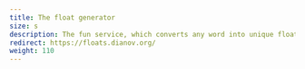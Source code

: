 ```yaml
---
title: The float generator
size: s
description: The fun service, which converts any word into unique float
redirect: https://floats.dianov.org/
weight: 110
---
```


